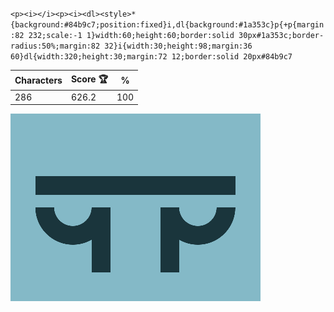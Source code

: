 `<p><i></i><p><i><dl><style>*{background:#84b9c7;position:fixed}i,dl{background:#1a353c}p{+p{margin:82 232;scale:-1 1}width:60;height:60;border:solid 30px#1a353c;border-radius:50%;margin:82 32}i{width:30;height:98;margin:36 60}dl{width:320;height:30;margin:72 12;border:solid 20px#84b9c7`

| Characters | Score 🏆 | %   |
| ---------- | -------- | --- |
| 286        | 626.2    | 100 |

![](/2025/mar2025/02/20250302.png)
